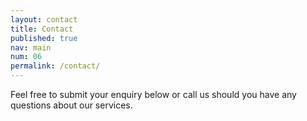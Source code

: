 ```yaml
---
layout: contact
title: Contact
published: true
nav: main
num: 06
permalink: /contact/
---
```


Feel free to submit your enquiry below or call us should you have any questions about our services.
